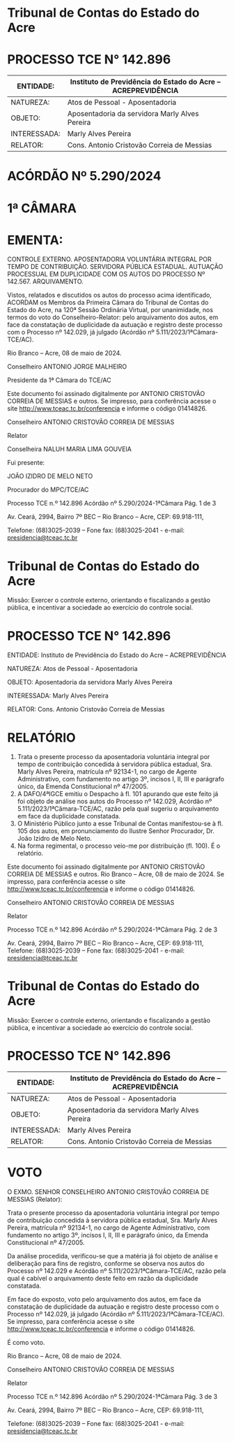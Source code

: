 # Tribunal de Contas do Estado do Acre

# PROCESSO TCE N° 142.896

|ENTIDADE:|Instituto de Previdência do Estado do Acre – ACREPREVIDÊNCIA|
|---|---|
|NATUREZA:|Atos de Pessoal - Aposentadoria|
|OBJETO:|Aposentadoria da servidora Marly Alves Pereira|
|INTERESSADA:|Marly Alves Pereira|
|RELATOR:|Cons. Antonio Cristovão Correia de Messias|

# ACÓRDÃO Nº 5.290/2024

# 1ª CÂMARA

# EMENTA:

CONTROLE EXTERNO. APOSENTADORIA VOLUNTÁRIA INTEGRAL POR TEMPO DE CONTRIBUIÇÃO. SERVIDORA PÚBLICA ESTADUAL. AUTUAÇÃO PROCESSUAL EM DUPLICIDADE COM OS AUTOS DO PROCESSO Nº 142.567. ARQUIVAMENTO.

Vistos, relatados e discutidos os autos do processo acima identificado, ACORDAM os Membros da Primeira Câmara do Tribunal de Contas do Estado do Acre, na 120ª Sessão Ordinária Virtual, por unanimidade, nos termos do voto do Conselheiro-Relator: pelo arquivamento dos autos, em face da constatação de duplicidade da autuação e registro deste processo com o Processo nº 142.029, já julgado (Acórdão nº 5.111/2023/1ªCâmara-TCE/AC).

Rio Branco – Acre, 08 de maio de 2024.

Conselheiro ANTONIO JORGE MALHEIRO

Presidente da 1ª Câmara do TCE/AC

Este documento foi assinado digitalmente por ANTONIO CRISTOVÃO CORREIA DE MESSIAS e outros. Se impresso, para conferência acesse o site http://www.tceac.tc.br/conferencia e informe o código 01414826.

Conselheiro ANTONIO CRISTOVÃO CORREIA DE MESSIAS

Relator

Conselheira NALUH MARIA LIMA GOUVEIA

Fui presente:

JOÃO IZIDRO DE MELO NETO

Procurador do MPC/TCE/AC

Processo TCE n.º 142.896 Acórdão nº 5.290/2024-1ªCâmara Pág. 1 de 3

Av. Ceará, 2994, Bairro 7º BEC – Rio Branco – Acre, CEP: 69.918-111,

Telefone: (68)3025-2039 – Fone fax: (68)3025-2041 - e-mail: presidencia@tceac.tc.br

# Tribunal de Contas do Estado do Acre

Missão: Exercer o controle externo, orientando e fiscalizando a gestão pública, e incentivar a sociedade ao exercício do controle social.

# PROCESSO TCE N° 142.896

ENTIDADE: Instituto de Previdência do Estado do Acre – ACREPREVIDÊNCIA

NATUREZA: Atos de Pessoal - Aposentadoria

OBJETO: Aposentadoria da servidora Marly Alves Pereira

INTERESSADA: Marly Alves Pereira

RELATOR: Cons. Antonio Cristovão Correia de Messias

# RELATÓRIO

1. Trata o presente processo da aposentadoria voluntária integral por tempo de contribuição concedida à servidora pública estadual, Sra. Marly Alves Pereira, matrícula nº 92134-1, no cargo de Agente Administrativo, com fundamento no artigo 3º, incisos I, II, III e parágrafo único, da Emenda Constitucional nº 47/2005.
2. A DAFO/4ªIGCE emitiu o Despacho à fl. 101 apurando que este feito já foi objeto de análise nos autos do Processo nº 142.029, Acórdão nº 5.111/2023/1ªCâmara-TCE/AC, razão pela qual sugeriu o arquivamento em face da duplicidade constatada.
3. O Ministério Público junto a esse Tribunal de Contas manifestou-se à fl. 105 dos autos, em pronunciamento do Ilustre Senhor Procurador, Dr. João Izidro de Melo Neto.
4. Na forma regimental, o processo veio-me por distribuição (fl. 100). É o relatório.

Este documento foi assinado digitalmente por ANTONIO CRISTOVÃO CORREIA DE MESSIAS e outros. Rio Branco – Acre, 08 de maio de 2024. Se impresso, para conferência acesse o site http://www.tceac.tc.br/conferencia e informe o código 01414826.

Conselheiro ANTONIO CRISTOVÃO CORREIA DE MESSIAS

Relator

Processo TCE n.º 142.896 Acórdão nº 5.290/2024-1ªCâmara Pág. 2 de 3

Av. Ceará, 2994, Bairro 7º BEC – Rio Branco – Acre, CEP: 69.918-111, Telefone: (68)3025-2039 – Fone fax: (68)3025-2041 - e-mail: presidencia@tceac.tc.br

# Tribunal de Contas do Estado do Acre

Missão: Exercer o controle externo, orientando e fiscalizando a gestão pública, e incentivar a sociedade ao exercício do controle social.

# PROCESSO TCE N° 142.896

|ENTIDADE:|Instituto de Previdência do Estado do Acre – ACREPREVIDÊNCIA|
|---|---|
|NATUREZA:|Atos de Pessoal - Aposentadoria|
|OBJETO:|Aposentadoria da servidora Marly Alves Pereira|
|INTERESSADA:|Marly Alves Pereira|
|RELATOR:|Cons. Antonio Cristovão Correia de Messias|

# VOTO

O EXMO. SENHOR CONSELHEIRO ANTONIO CRISTOVÃO CORREIA DE MESSIAS (Relator):

Trata o presente processo da aposentadoria voluntária integral por tempo de contribuição concedida à servidora pública estadual, Sra. Marly Alves Pereira, matrícula nº 92134-1, no cargo de Agente Administrativo, com fundamento no artigo 3º, incisos I, II, III e parágrafo único, da Emenda Constitucional nº 47/2005.

Da análise procedida, verificou-se que a matéria já foi objeto de análise e deliberação para fins de registro, conforme se observa nos autos do Processo nº 142.029 e Acórdão nº 5.111/2023/1ªCâmara-TCE/AC, razão pela qual é cabível o arquivamento deste feito em razão da duplicidade constatada.

Em face do exposto, voto pelo arquivamento dos autos, em face da constatação de duplicidade da autuação e registro deste processo com o Processo nº 142.029, já julgado (Acórdão nº 5.111/2023/1ªCâmara-TCE/AC). Se impresso, para conferência acesse o site http://www.tceac.tc.br/conferencia e informe o código 01414826.

É como voto.

Rio Branco – Acre, 08 de maio de 2024.

Conselheiro ANTONIO CRISTOVÃO CORREIA DE MESSIAS

Relator

Processo TCE n.º 142.896 Acórdão nº 5.290/2024-1ªCâmara Pág. 3 de 3

Av. Ceará, 2994, Bairro 7º BEC – Rio Branco – Acre, CEP: 69.918-111,

Telefone: (68)3025-2039 – Fone fax: (68)3025-2041 - e-mail: presidencia@tceac.tc.br


